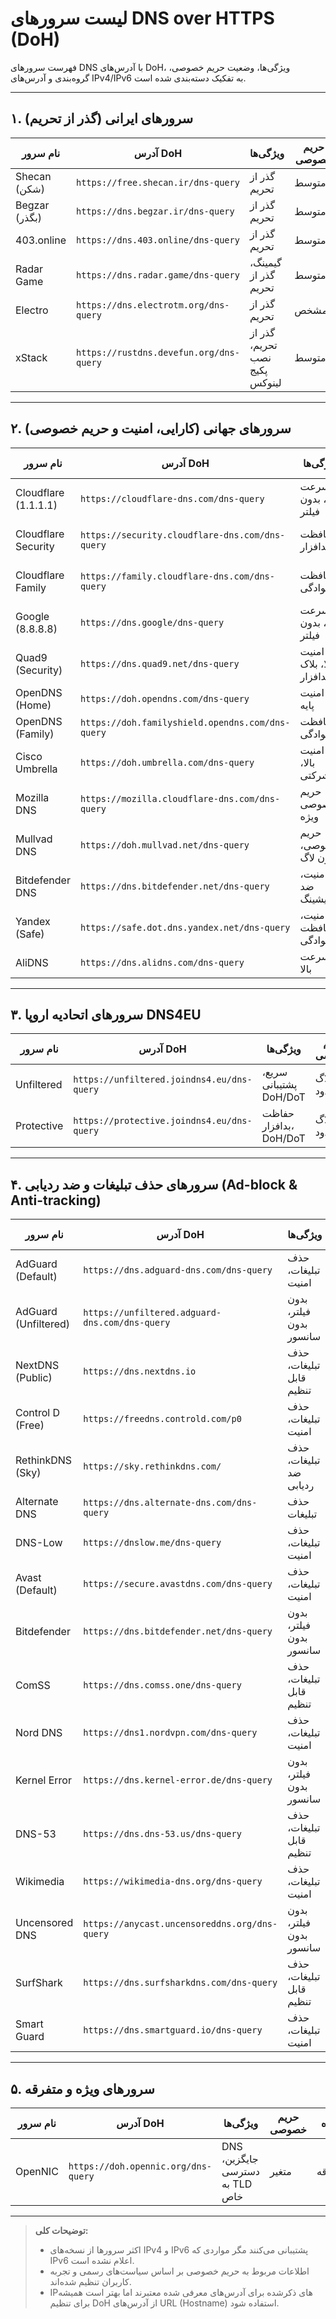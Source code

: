 # لیست سرورهای DNS over HTTPS (DoH)

فهرست سرورهای DNS با آدرس‌های DoH، ویژگی‌ها، وضعیت حریم خصوصی، گروه‌بندی و آدرس‌های IPv4/IPv6 به تفکیک دسته‌بندی شده است.

---

## ۱. سرورهای ایرانی (گذر از تحریم)

| نام سرور      | آدرس DoH                            | ویژگی‌ها            | حریم خصوصی | گروه   | IPv4                            | IPv6  |
|---------------|------------------------------------|---------------------|------------|--------|--------------------------------|-------|
| Shecan (شکن)  | `https://free.shecan.ir/dns-query` | گذر از تحریم        | متوسط      | ایرانی | 178.22.122.100, 185.51.200.2   | N/A   |
| Begzar (بگذر) | `https://dns.begzar.ir/dns-query`  | گذر از تحریم        | متوسط      | ایرانی | N/A                            | N/A   |
| 403.online    | `https://dns.403.online/dns-query` | گذر از تحریم        | متوسط      | ایرانی | 10.202.10.10, 10.202.10.11    | N/A   |
| Radar Game    | `https://dns.radar.game/dns-query` | گیمینگ، گذر از تحریم | متوسط      | ایرانی | 10.202.10.10, 10.202.10.11  | N/A   |
| Electro       | `https://dns.electrotm.org/dns-query` | گذر از تحریم        | نامشخص     | ایرانی | 78.157.42.100, 78.157.42.101  | N/A   |
| xStack        | `https://rustdns.devefun.org/dns-query` | گذر از تحریم، نصب پکیج لینوکس | متوسط | ایرانی | N/A                            | N/A   |

---

## ۲. سرورهای جهانی (کارایی، امنیت و حریم خصوصی)

| نام سرور                  | آدرس DoH                                   | ویژگی‌ها                   | حریم خصوصی            | گروه   | IPv4                                         | IPv6                                    |
|---------------------------|--------------------------------------------|----------------------------|-----------------------|--------|----------------------------------------------|-----------------------------------------|
| Cloudflare (1.1.1.1)      | `https://cloudflare-dns.com/dns-query`     | سرعت بالا، بدون فیلتر       | عالی (بدون لاگ)       | جهانی | 1.1.1.1, 1.0.0.1                            | 2606:4700:4700::1111, 2606:4700:4700::1001 |
| Cloudflare Security       | `https://security.cloudflare-dns.com/dns-query` | محافظت از بدافزار           | عالی (بدون لاگ)       | جهانی | 1.1.1.2, 1.0.0.2                            | 2606:4700:4700::1112, 2606:4700:4700::1002 |
| Cloudflare Family         | `https://family.cloudflare-dns.com/dns-query` | محافظت خانوادگی              | عالی (بدون لاگ)       | جهانی | 1.1.1.3, 1.0.0.3                            | 2606:4700:4700::1113, 2606:4700:4700::1003 |
| Google (8.8.8.8)          | `https://dns.google/dns-query`               | سرعت بالا، بدون فیلتر       | استاندارد             | جهانی | 8.8.8.8, 8.8.4.4                            | 2001:4860:4860::8888, 2001:4860:4860::8844 |
| Quad9 (Security)          | `https://dns.quad9.net/dns-query`            | امنیت بالا، بلاک بدافزار    | عالی (بدون لاگ)       | جهانی | 9.9.9.9, 149.112.112.112                    | 2620:fe::fe, 2620:fe::9                |
| OpenDNS (Home)            | `https://doh.opendns.com/dns-query`          | امنیت پایه                 | استاندارد             | جهانی | 208.67.222.222, 208.67.220.220              | 2620:119:35::35, 2620:119:53::53       |
| OpenDNS (Family)          | `https://doh.familyshield.opendns.com/dns-query` | محافظت خانوادگی          | استاندارد             | جهانی | 208.67.222.123, 208.67.220.123              | 2620:119:35::123, 2620:119:53::123     |
| Cisco Umbrella            | `https://doh.umbrella.com/dns-query`         | امنیت بالا، شرکتی          | استاندارد             | جهانی | 208.67.222.222, 208.67.220.220              | N/A                                     |
| Mozilla DNS               | `https://mozilla.cloudflare-dns.com/dns-query` | حریم خصوصی ویژه             | عالی (سیاست موزیلا)  | جهانی | 104.16.248.249, 104.16.249.249               | N/A (آدرس IPv6 عمومی معمولاً اعلام نمی‌شود) |
| Mullvad DNS               | `https://doh.mullvad.net/dns-query`          | حریم خصوصی، بدون لاگ        | عالی                  | جهانی | 194.242.2.2, 194.242.2.3                     | 2a07:e340::2, 2a07:e340::3              |
| Bitdefender DNS           | `https://dns.bitdefender.net/dns-query`      | امنیت، ضد فیشینگ           | استاندارد             | جهانی | N/A                                          | N/A                                     |
| Yandex (Safe)             | `https://safe.dot.dns.yandex.net/dns-query`  | امنیت، محافظت خانوادگی     | استاندارد             | جهانی | 77.88.8.7, 77.88.8.3                         | 2a02:6b8::feed:a11, 2a02:6b8:0:1::feed:a11 |
| AliDNS                    | `https://dns.alidns.com/dns-query`           | سرعت بالا                 | استاندارد             | جهانی | 223.5.5.5, 223.6.6.6                         | 2400:3200::1, 2400:3200:baba::1         |

---

## ۳. سرورهای اتحادیه اروپا DNS4EU

| نام سرور               | آدرس DoH                                         | ویژگی‌ها                  | حریم خصوصی            | گروه        | IPv4                            | IPv6                                      |
|------------------------|--------------------------------------------------|---------------------------|-----------------------|-------------|--------------------------------|-------------------------------------------|
| Unfiltered  | `https://unfiltered.joindns4.eu/dns-query`     | سریع، پشتیبانی DoH/DoT | لاگ محدود | اروپا DNS4EU   | 86.54.11.100, 86.54.11.200   | 2a13:1001::86:54:11:100, 2a13:1001::86:54:11:200 |
| Protective  | `https://protective.joindns4.eu/dns-query`     | حفاظت بدافزار، DoH/DoT | لاگ محدود | اروپا DNS4EU   | 86.54.11.1, 86.54.11.201     | 2a13:1001::86:54:11:1, 2a13:1001::86:54:11:201 |

---
## ۴. سرورهای حذف تبلیغات و ضد ردیابی (Ad-block & Anti-tracking)

| نام سرور               | آدرس DoH                                         | ویژگی‌ها                  | حریم خصوصی            | گروه        | IPv4                            | IPv6                                      |
|------------------------|--------------------------------------------------|---------------------------|-----------------------|-------------|--------------------------------|-------------------------------------------|
| AdGuard (Default)      | `https://dns.adguard-dns.com/dns-query`          | حذف تبلیغات، امنیت         | عالی (بدون لاگ)       | حذف تبلیغات | 94.140.14.14, 94.140.15.15      | 2a10:50c0::ad1:ff, 2a10:50c0::ad2:ff     |
| AdGuard (Unfiltered)   | `https://unfiltered.adguard-dns.com/dns-query`   | بدون فیلتر، بدون سانسور    | عالی (بدون لاگ)       | حذف تبلیغات | 94.140.14.140, 94.140.14.141    | 2a10:50c0::1:ff, 2a10:50c0::2:ff         |
| NextDNS (Public)       | `https://dns.nextdns.io`                          | حذف تبلیغات، قابل تنظیم    | قابل تنظیم            | حذف تبلیغات | 45.90.28.236, 45.90.30.236      | 2a07:a8c0::, 2a07:a8c1::                  |
| Control D (Free)       | `https://freedns.controld.com/p0`                 | حذف تبلیغات، امنیت         | عالی (بدون لاگ)       | حذف تبلیغات | 76.76.2.0, 76.76.10.0           | 2606:1a40::, 2606:1a40:1::                 |
| RethinkDNS (Sky)       | `https://sky.rethinkdns.com/`                      | حذف تبلیغات، ضد ردیابی     | عالی                  | حذف تبلیغات | N/A                            | N/A                                       |
| Alternate DNS          | `https://dns.alternate-dns.com/dns-query`          | حذف تبلیغات               | نامشخص                 | حذف تبلیغات | 76.76.19.19, 76.223.122.150     | N/A                                       |
| DNS-Low                | `https://dnslow.me/dns-query`                      | حذف تبلیغات، امنیت         | عالی (بدون لاگ)       | حذف تبلیغات | N/A                            | N/A                                       |
| Avast (Default)        | `https://secure.avastdns.com/dns-query`            | حذف تبلیغات، امنیت         | عالی (بدون لاگ)       | حذف تبلیغات | 8.26.56.26, 8.20.247.20         | N/A                                       |
| Bitdefender            | `https://dns.bitdefender.net/dns-query`            | بدون فیلتر، بدون سانسور     | عالی (بدون لاگ)       | حذف تبلیغات | N/A                            | N/A                                       |
| ComSS                  | `https://dns.comss.one/dns-query`                  | حذف تبلیغات، قابل تنظیم    | قابل تنظیم            | حذف تبلیغات | 95.217.205.213                 | 2a01:4f9:c010:3f02::1                     |
| Nord DNS               | `https://dns1.nordvpn.com/dns-query`               | حذف تبلیغات، امنیت         | عالی (بدون لاگ)       | حذف تبلیغات | 103.86.96.100, 103.86.99.100     | N/A                                       |
| Kernel Error           | `https://dns.kernel-error.de/dns-query`            | بدون فیلتر، بدون سانسور     | عالی (بدون لاگ)       | حذف تبلیغات | N/A                            | N/A                                       |
| DNS-53                 | `https://dns.dns-53.us/dns-query`                  | حذف تبلیغات، قابل تنظیم    | قابل تنظیم            | حذف تبلیغات | N/A                            | N/A                                       |
| Wikimedia              | `https://wikimedia-dns.org/dns-query`              | حذف تبلیغات، امنیت         | عالی (بدون لاگ)       | حذف تبلیغات | N/A                            | N/A                                       |
| Uncensored DNS         | `https://anycast.uncensoreddns.org/dns-query`      | بدون فیلتر، بدون سانسور     | عالی (بدون لاگ)       | حذف تبلیغات | 91.239.100.100                | 2001:67c:28a4::                           |
| SurfShark              | `https://dns.surfsharkdns.com/dns-query`           | حذف تبلیغات، قابل تنظیم    | قابل تنظیم            | حذف تبلیغات | 162.252.172.5, 146.112.41.2     | N/A                                       |
| Smart Guard            | `https://dns.smartguard.io/dns-query`              | حذف تبلیغات، امنیت         | عالی (بدون لاگ)       | حذف تبلیغات | N/A                            | N/A                                       |

---

## ۵. سرورهای ویژه و متفرقه

| نام سرور  | آدرس DoH                         | ویژگی‌ها                         | حریم خصوصی | گروه     | IPv4 | IPv6 |
|-----------|---------------------------------|---------------------------------|------------|----------|------|------|
| OpenNIC   | `https://doh.opennic.org/dns-query` | DNS جایگزین، دسترسی به TLD خاص | متغیر      | متفرقه  | N/A  | N/A  |

---

> **توضیحات کلی:**  
> - اکثر سرورها از نسخه‌های IPv4 و IPv6 پشتیبانی می‌کنند مگر مواردی که IPv6 اعلام نشده است.  
> - اطلاعات مربوط به حریم خصوصی بر اساس سیاست‌های رسمی و تجربه کاربران تنظیم شده‌اند.  
> - IPهای ذکرشده برای آدرس‌های معرفی شده معتبرند اما بهتر است همیشه برای تنظیم DoH از آدرس‌های URL (Hostname) استفاده شود.  
